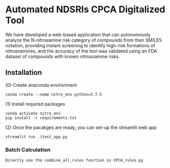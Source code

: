 # Automated NDSRIs CPCA Digitalized Tool

We have developed a web-based application that can autonomously analyze the N-nitrosamine risk category of compounds from their SMILES notation, providing instant screening to identify high-risk formations of nitrosoamines, and the accuracy of the tool was validated using an FDA dataset of compounds with known nitrosoamine risks.


## Installation

(0) Create anaconda environment

```
conda create --name nitro_env python=3.7.5
```

(1) Install required packages

```
conda activate nitro_env
pip install -r requirements.txt
```

(2) Once the pacakges are ready, you can set-up the streamlit web app

```
streamlit run .\test_app.py
```

### Batch Calculation

```
Directly use the combine_all_rules function in CPCA_rules.py